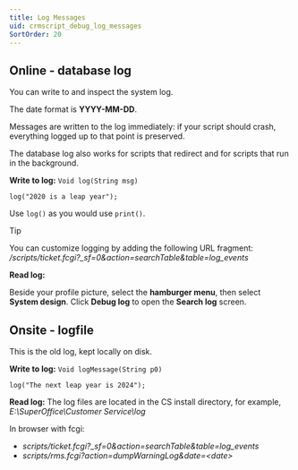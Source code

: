 ```yaml
---
title: Log Messages
uid: crmscript_debug_log_messages
SortOrder: 20
---
```


## Online - database log

You can write to and inspect the system log.

The date format is **YYYY-MM-DD**.

Messages are written to the log immediately: if your script should crash, everything logged up to that point is preserved.

The database log also works for scripts that redirect and for scripts that run in the background.

**Write to log:** `Void log(String msg)`

```crmscript
log("2020 is a leap year");
```

Use `log()` as you would use `print()`.

> [!TIP]
> You can customize logging by adding the following URL fragment: <br/> */scripts/ticket.fcgi?_sf=0&action=searchTable&table=log_events*

**Read log:**

Beside your profile picture, select the **hamburger menu**, then select **System design**. Click **Debug log** to open the **Search log** screen.

## Onsite - logfile

This is the old log, kept locally on disk.

**Write to log:** `Void logMessage(String p0)`

```crmscript
log("The next leap year is 2024");
```

**Read log:**
The log files are located in the CS install directory, for example, *E:\SuperOffice\Customer Service\log*

In browser with fcgi:

* *scripts/ticket.fcgi?_sf=0&action=searchTable&table=log_events*
* *scripts/rms.fcgi?action=dumpWarningLog&date=&lt;date&gt;*
